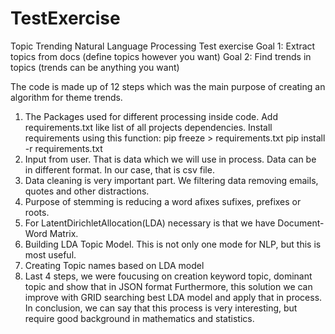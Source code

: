 # TestExercise
Topic Trending Natural Language Processing
Test exercise
Goal 1: Extract topics from docs (define topics however you want)
Goal 2: Find trends in topics (trends can be anything you want)

The code is made up of 12 steps which was the main purpose of creating an algorithm for theme trends.
1. The Packages used for different processing inside code.
Add requirements.txt like list of all projects dependencies.
Install requirements using this function:
pip freeze > requirements.txt
pip install -r requirements.txt
3. Input from user. That is data which we will use in process. Data can be in different format. In our case, that is csv file.
4. Data cleaning is very important part. We filtering data removing emails, quotes and other distractions. 
5. Purpose of stemming is reducing a word afixes sufixes, prefixes or roots.
6. For LatentDirichletAllocation(LDA) necessary is that we have Document-Word Matrix.
7. Building LDA Topic Model. This is not only one mode for NLP, but this is most useful.
8. Creating Topic names based on LDA model
9. Last 4 steps, we were foucusing on creation keyword topic, dominant topic and show that in JSON format
Furthermore, this solution we can improve with GRID searching best LDA model and apply that in process. 
In conclusion, we can say that this process is very interesting, but require good background in mathematics and statistics.
